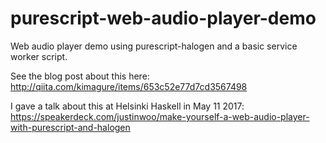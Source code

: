 # purescript-web-audio-player-demo

Web audio player demo using purescript-halogen and a basic service worker script.

See the blog post about this here: http://qiita.com/kimagure/items/653c52e77d7cd3567498

I gave a talk about this at Helsinki Haskell in May 11 2017: https://speakerdeck.com/justinwoo/make-yourself-a-web-audio-player-with-purescript-and-halogen
